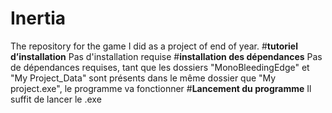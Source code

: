 # Inertia
The repository for the game I did as a project of end of year.
#**tutoriel d’installation**
Pas d'installation requise
#**installation des dépendances**
Pas de dépendances requises, tant que les dossiers "MonoBleedingEdge" et "My Project_Data" sont présents dans le même dossier que "My project.exe",
le programme va fonctionner
#**Lancement du programme**
Il suffit de lancer le .exe 
